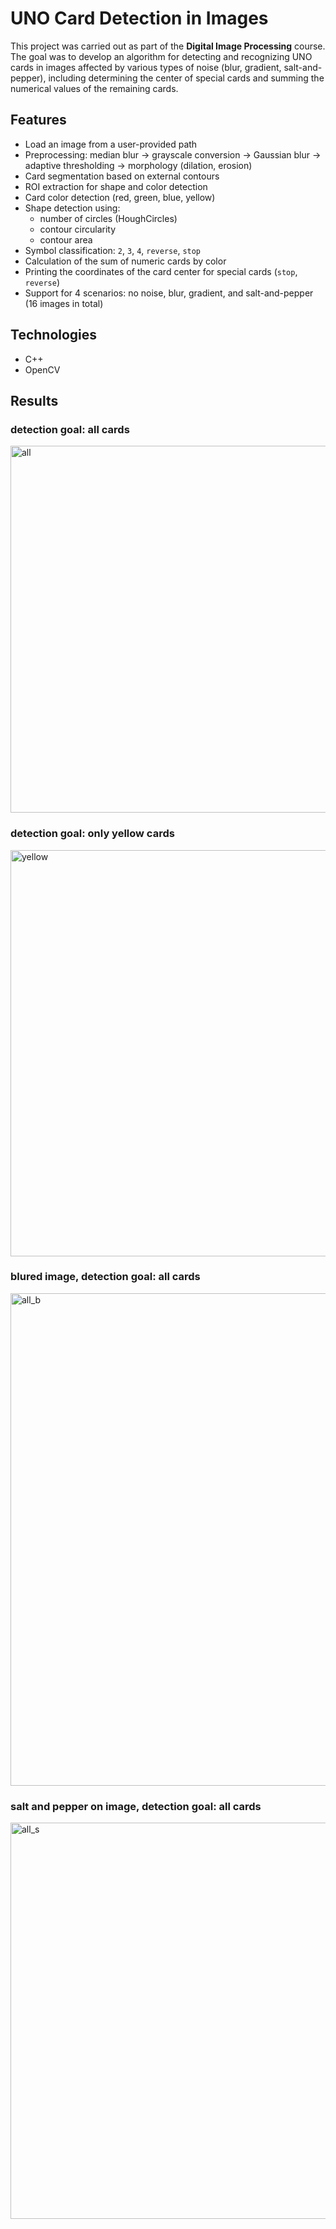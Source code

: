 # UNO Card Detection in Images  

This project was carried out as part of the **Digital Image Processing** course.  
The goal was to develop an algorithm for detecting and recognizing UNO cards in images affected by various types of noise (blur, gradient, salt-and-pepper), including determining the center of special cards and summing the numerical values of the remaining cards.  

## Features  

- Load an image from a user-provided path  
- Preprocessing: median blur → grayscale conversion → Gaussian blur → adaptive thresholding → morphology (dilation, erosion)  
- Card segmentation based on external contours  
- ROI extraction for shape and color detection  
- Card color detection (red, green, blue, yellow)  
- Shape detection using:  
  - number of circles (HoughCircles)  
  - contour circularity  
  - contour area  
- Symbol classification: `2`, `3`, `4`, `reverse`, `stop`  
- Calculation of the sum of numeric cards by color  
- Printing the coordinates of the card center for special cards (`stop`, `reverse`)  
- Support for 4 scenarios: no noise, blur, gradient, and salt-and-pepper (16 images in total)  

## Technologies  

- C++  
- OpenCV  

## Results

### detection goal: all cards
<img width="730" height="587" alt="all" src="https://github.com/user-attachments/assets/e0b88e67-7501-4f59-b1c3-0304272db1ea" />

### detection goal: only yellow cards
<img width="727" height="650" alt="yellow" src="https://github.com/user-attachments/assets/80c29fce-0a2a-47fc-8c6e-749f8bf06c9f" />

### blured image, detection goal: all cards
<img width="712" height="788" alt="all_b" src="https://github.com/user-attachments/assets/827cb47d-7cde-4733-89fa-caa9651add3b" />

### salt and pepper on image, detection goal: all cards
<img width="700" height="634" alt="all_s" src="https://github.com/user-attachments/assets/1629b971-2fd3-494b-9c2b-f69181542ebe" />

